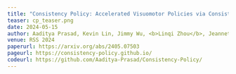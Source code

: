 ```yaml
---
title: "Consistency Policy: Accelerated Visuomotor Policies via Consistency Distillation"
teaser: cp_teaser.png
date: 2024-05-15
author: Aaditya Prasad, Kevin Lin, Jimmy Wu, <b>Linqi Zhou</b>, Jeannette Bohg
venue: RSS 2024
paperurl: https://arxiv.org/abs/2405.07503
pageurl: https://consistency-policy.github.io/
codeurl: https://github.com/Aaditya-Prasad/Consistency-Policy/
---
```

